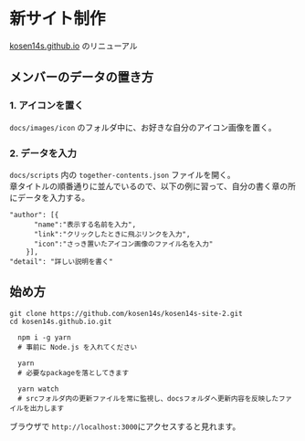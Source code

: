 # 新サイト制作
[kosen14s.github.io](http://kosen14s.github.io/) のリニューアル

## メンバーのデータの置き方

### 1. アイコンを置く
  `docs/images/icon` のフォルダ中に、お好きな自分のアイコン画像を置く。

### 2. データを入力
  `docs/scripts` 内の `together-contents.json` ファイルを開く。  
  章タイトルの順番通りに並んでいるので、以下の例に習って、自分の書く章の所にデータを入力する。
  ```
  "author": [{
        "name":"表示する名前を入力",
        "link":"クリックしたときに飛ぶリンクを入力",
        "icon":"さっき置いたアイコン画像のファイル名を入力"
      }],
  "detail": "詳しい説明を書く"
  ```

## 始め方
  `git clone https://github.com/kosen14s/kosen14s-site-2.git`  
  `cd kosen14s.github.io.git`
```
  npm i -g yarn
  # 事前に Node.js を入れてください

  yarn
  # 必要なpackageを落としてきます

  yarn watch
  # srcフォルダ内の更新ファイルを常に監視し、docsフォルダへ更新内容を反映したファイルを出力します
```
ブラウザで `http://localhost:3000`にアクセスすると見れます。
